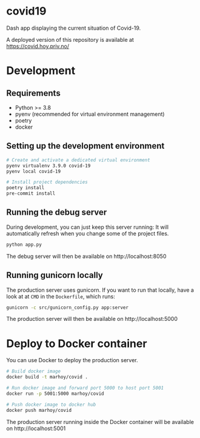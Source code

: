 # covid19
Dash app displaying the current situation of Covid-19.

A deployed version of this repository is available at https://covid.hoy.priv.no/


# Development

## Requirements
* Python >= 3.8
* pyenv (recommended for virtual environment management)
* poetry
* docker


## Setting up the development environment

```bash
# Create and activate a dedicated virtual environment
pyenv virtualenv 3.9.0 covid-19
pyenv local covid-19

# Install project dependencies
poetry install
pre-commit install
```

## Running the debug server
During development, you can just keep this server running: It will automatically refresh
when you change some of the project files.

```bash
python app.py
```
The debug server will then be available on http://localhost:8050


## Running gunicorn locally
The production server uses gunicorn. If you want to run that locally, have a look at at `CMD` in the `Dockerfile`, which runs:
```bash
gunicorn -c src/gunicorn_config.py app:server
```
The production server will then be available on http://localhost:5000


# Deploy to Docker container
You can use Docker to deploy the production server.
```bash
# Build docker image
docker build -t marhoy/covid .

# Run docker image and forward port 5000 to host port 5001
docker run -p 5001:5000 marhoy/covid

# Push docker image to docker hub
docker push marhoy/covid
```
The production server running inside the Docker container will be available on
http://localhost:5001
